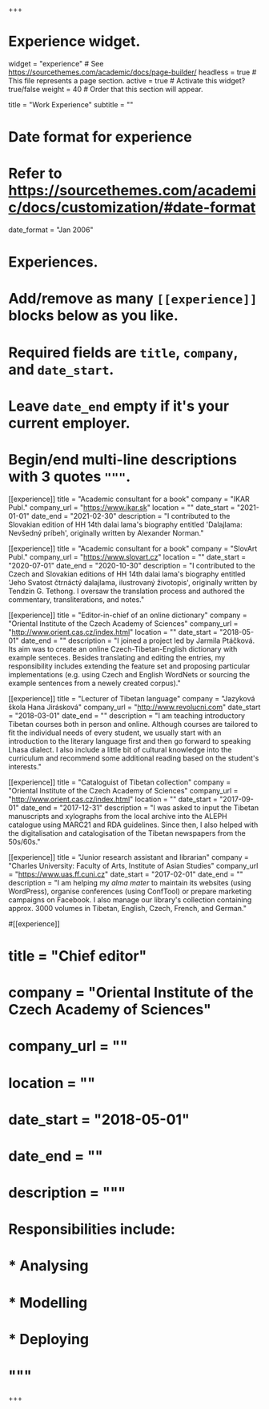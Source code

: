 +++
# Experience widget.
widget = "experience"  # See https://sourcethemes.com/academic/docs/page-builder/
headless = true  # This file represents a page section.
active = true  # Activate this widget? true/false
weight = 40  # Order that this section will appear.

title = "Work Experience"
subtitle = ""

# Date format for experience
#   Refer to https://sourcethemes.com/academic/docs/customization/#date-format
date_format = "Jan 2006"

# Experiences.
#   Add/remove as many `[[experience]]` blocks below as you like.
#   Required fields are `title`, `company`, and `date_start`.
#   Leave `date_end` empty if it's your current employer.
#   Begin/end multi-line descriptions with 3 quotes `"""`.

[[experience]]
  title = "Academic consultant for a book"
  company = "IKAR Publ."
  company_url = "https://www.ikar.sk"
  location = ""
  date_start = "2021-01-01"
  date_end = "2021-02-30"
  description = "I contributed to the Slovakian edition of HH 14th dalai lama's biography entitled 'Dalajlama: Nevšedný príbeh', originally written by Alexander Norman."

[[experience]]
  title = "Academic consultant for a book"
  company = "SlovArt Publ."
  company_url = "https://www.slovart.cz"
  location = ""
  date_start = "2020-07-01"
  date_end = "2020-10-30"
  description = "I contributed to the Czech and Slovakian editions of HH 14th dalai lama's biography entitled 'Jeho Svatost čtrnáctý dalajlama, ilustrovaný životopis', originally written by Tendzin G. Tethong. I oversaw the translation process and authored the commentary, transliterations, and notes."

[[experience]]
  title = "Editor-in-chief of an online dictionary"
  company = "Oriental Institute of the Czech Academy of Sciences"
  company_url = "http://www.orient.cas.cz/index.html"
  location = ""
  date_start = "2018-05-01"
  date_end = ""
  description = "I joined a project led by Jarmila Ptáčková. Its aim was to create an online Czech-Tibetan-English dictionary with example senteces. Besides translating and editing the entries, my responsibility includes extending the feature set and proposing particular implementations (e.g. using Czech and English WordNets or sourcing the example sentences from a newely created corpus)."

[[experience]]
  title = "Lecturer of Tibetan language"
  company = "Jazyková škola Hana Jirásková"
  company_url = "http://www.revolucni.com"
  date_start = "2018-03-01"
  date_end = ""
  description = "I am teaching introductory Tibetan courses both in person and online. Although courses are tailored to fit the individual needs of every student, we usually start with an introduction to the literary language first and then go forward to speaking Lhasa dialect. I also include a little bit of cultural knowledge into the curriculum and recommend some additional reading based on the student's interests."

[[experience]]
  title = "Cataloguist of Tibetan collection"
  company = "Oriental Institute of the Czech Academy of Sciences"
  company_url = "http://www.orient.cas.cz/index.html"
  location = ""
  date_start = "2017-09-01"
  date_end = "2017-12-31"
  description = "I was asked to input the Tibetan manuscripts and xylographs from the local archive into the ALEPH catalogue using MARC21 and RDA guidelines. Since then, I also helped with the digitalisation and catalogisation of the Tibetan newspapers from the 50s/60s."

[[experience]]
  title = "Junior research assistant and librarian"
  company = "Charles University: Faculty of Arts, Institute of Asian Studies"
  company_url = "https://www.uas.ff.cuni.cz"
  date_start = "2017-02-01"
  date_end = ""
  description = "I am helping my *alma mater* to maintain its websites (using WordPress), organise conferences (using ConfTool) or prepare marketing campaigns on Facebook. I also manage our library's collection containing approx. 3000 volumes in Tibetan, English, Czech, French, and German."

#[[experience]]
#  title = "Chief editor"
#  company = "Oriental Institute of the Czech Academy of Sciences"
#  company_url = ""
#  location = ""
#  date_start = "2018-05-01"
#  date_end = ""
#  description = """
#  Responsibilities include:
#
#  * Analysing
#  * Modelling
#  * Deploying
#  """

+++
